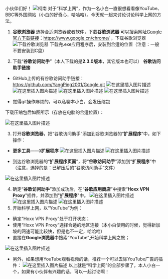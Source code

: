 ﻿小伙伴们好！
![柯南](https://img-blog.csdnimg.cn/20210130194529644.jpeg?x-oss-process=image/watermark,type_ZmFuZ3poZW5naGVpdGk,shadow_10,text_aHR0cHM6Ly9ibG9nLmNzZG4ubmV0L3dlaXhpbl80NDY5NDIwMQ==,size_16,color_FFFFFF,t_70#pic_center)
对于“科学上网”，作为一名小白一直很想看看像YouTube、BBC等外国网站（小白的好奇心，哈哈哈）。今天就一起来讨论讨论科学上网的方法。


1. **谷歌浏览器**
选择合适浏览器或者软件，下载**谷歌浏览器**
可以搜索网址[Google官方下载链接](https://www.google.cn/chrome/)：https://www.google.cn/chrome/   ，下载谷歌浏览器
![下载谷歌浏览器](https://img-blog.csdnimg.cn/20210131082244520.png?x-oss-process=image/watermark,type_ZmFuZ3poZW5naGVpdGk,shadow_10,text_aHR0cHM6Ly9ibG9nLmNzZG4ubmV0L3dlaXhpbl80NDY5NDIwMQ==,size_16,color_FFFFFF,t_70#pic_center)
下载完.exe应用程序后，安装到合适的位置（注意：一般不要安装到C盘）


2. 下载“**谷歌访问助手**”（本人下载的是**2.3.0版本**，其它版本也可以）
**谷歌访问助手链接**
- GitHub上传的有谷歌访问助手链接：https://github.com/YangPing2001/Google.git
![在这里插入图片描述](https://img-blog.csdnimg.cn/20210201082308889.png?x-oss-process=image/watermark,type_ZmFuZ3poZW5naGVpdGk,shadow_10,text_aHR0cHM6Ly9ibG9nLmNzZG4ubmV0L3dlaXhpbl80NDY5NDIwMQ==,size_16,color_FFFFFF,t_70#pic_center)
![在这里插入图片描述](https://img-blog.csdnimg.cn/20210201082332837.png?x-oss-process=image/watermark,type_ZmFuZ3poZW5naGVpdGk,shadow_10,text_aHR0cHM6Ly9ibG9nLmNzZG4ubmV0L3dlaXhpbl80NDY5NDIwMQ==,size_16,color_FFFFFF,t_70#pic_center)
![在这里插入图片描述](https://img-blog.csdnimg.cn/20210201082445617.png?x-oss-process=image/watermark,type_ZmFuZ3poZW5naGVpdGk,shadow_10,text_aHR0cHM6Ly9ibG9nLmNzZG4ubmV0L3dlaXhpbl80NDY5NDIwMQ==,size_16,color_FFFFFF,t_70#pic_center)
![在这里插入图片描述](https://img-blog.csdnimg.cn/20210201082507429.png?x-oss-process=image/watermark,type_ZmFuZ3poZW5naGVpdGk,shadow_10,text_aHR0cHM6Ly9ibG9nLmNzZG4ubmV0L3dlaXhpbl80NDY5NDIwMQ==,size_16,color_FFFFFF,t_70#pic_center)


- 觉得git操作麻烦的，可以私聊本小白，会发压缩包


下载压缩包后如图所示（存放在电脑的合适位置）：

![在这里插入图片描述](https://img-blog.csdnimg.cn/20210131092754734.png#pic_center)


3. 打开**谷歌浏览器**，把“谷歌访问助手”添加到谷歌浏览器的“**扩展程序**”中，如下操作：
- **更多工具**——》**扩展程序**
![在这里插入图片描述](https://img-blog.csdnimg.cn/20210201092012437.png?x-oss-process=image/watermark,type_ZmFuZ3poZW5naGVpdGk,shadow_10,text_aHR0cHM6Ly9ibG9nLmNzZG4ubmV0L3dlaXhpbl80NDY5NDIwMQ==,size_16,color_FFFFFF,t_70#pic_center)
![在这里插入图片描述](https://img-blog.csdnimg.cn/20210201092148495.gif#pic_center)

- 到达谷歌浏览器的“**扩展程序页面**”，将“**谷歌访问助手**”添加到“**扩展程序**”中（注意，选择的是：已解压后的“谷歌访问助手”文件）



![在这里插入图片描述](https://img-blog.csdnimg.cn/20210201140420723.gif#pic_center)




4. 确定“**谷歌访问助手**”添加成功后，在“**谷歌应用商店**”中搜索“**Hoxx VPN Proxy**"插件，并添加到"**扩展程序**"中。
![在这里插入图片描述](https://img-blog.csdnimg.cn/20210201141246859.png?x-oss-process=image/watermark,type_ZmFuZ3poZW5naGVpdGk,shadow_10,text_aHR0cHM6Ly9ibG9nLmNzZG4ubmV0L3dlaXhpbl80NDY5NDIwMQ==,size_16,color_FFFFFF,t_70#pic_center)
![在这里插入图片描述](https://img-blog.csdnimg.cn/20210201142305684.png?x-oss-process=image/watermark,type_ZmFuZ3poZW5naGVpdGk,shadow_10,text_aHR0cHM6Ly9ibG9nLmNzZG4ubmV0L3dlaXhpbl80NDY5NDIwMQ==,size_16,color_FFFFFF,t_70#pic_center)
![在这里插入图片描述](https://img-blog.csdnimg.cn/20210201154223595.gif#pic_center)
5. 开始科学上网，以“YouTube”为例：
- 确定“Hoxx VPN Proxy”处于打开状态；
- 使用“Hoxx VPN Proxy”选择合适的地区连接（本小白使用的时候，觉得新加坡的网速可能比较快，但是也不一定，哈哈哈）
- 直接在**Google浏览器**中搜索“YouTube”,开始科学上网之旅；


![在这里插入图片描述](https://img-blog.csdnimg.cn/20210202133443228.gif#pic_center)


- 另外，如果想用YouTube观看视频的话，推荐一个可以去除YouTube广告的插件：
![在这里插入图片描述](https://img-blog.csdnimg.cn/20210202134213547.png?x-oss-process=image/watermark,type_ZmFuZ3poZW5naGVpdGk,shadow_10,text_aHR0cHM6Ly9ibG9nLmNzZG4ubmV0L3dlaXhpbl80NDY5NDIwMQ==,size_16,color_FFFFFF,t_70#pic_center)
以上就是“科学上网”的全部步骤了，本人小白一个，如果有小伙伴有兴趣的话，可以一起讨论啊！
